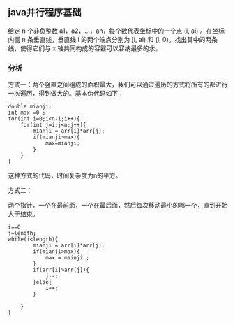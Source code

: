## java并行程序基础

给定 n 个非负整数 a1，a2，...，an，每个数代表坐标中的一个点 (i, ai) 。在坐标内画 n 条垂直线，垂直线 i 的两个端点分别为 (i, ai) 和 (i, 0)。找出其中的两条线，使得它们与 x 轴共同构成的容器可以容纳最多的水。



### 分析

方式一：两个竖直之间组成的面积最大，我们可以通过遍历的方式将所有的都进行一次遍历，得到做大的。基本伪代码如下：

```
double mianji;
int max =0 ;
for(int i=0;i<n-1;i++){
    for(int j=i;j<n;j++){
        mianji = arr[i]*arr[j];
        if(mianji>max){
            max=mianji;
        }
    }
}
```

这种方式的代码，时间复杂度为n的平方。

方式二：

两个指针，一个在最前面，一个在最后面，然后每次移动最小的哪一个，直到开始大于结束。

```
i==0
j=length;
while(i<length){
 		mianji = arr[i]*arr[j];
 		if(mianji>max){
            max = mainji ;
 		}
 		if(arr[i]>arr[j]){
            j--;
 		}else{
            i++;
 		}
 		
    }
}
```

